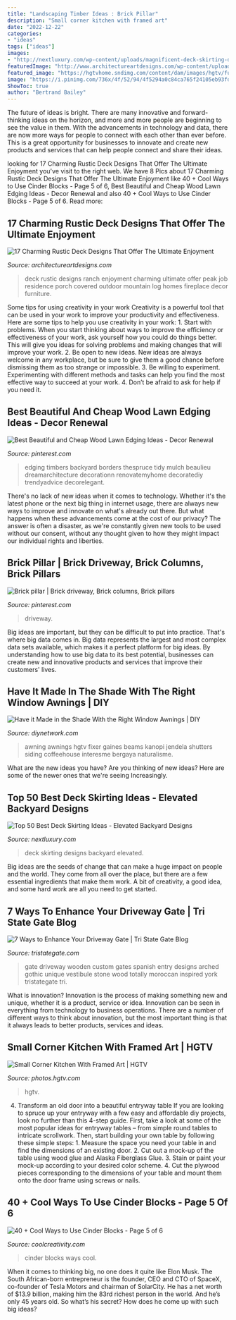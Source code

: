```yaml
---
title: "Landscaping Timber Ideas : Brick Pillar"
description: "Small corner kitchen with framed art"
date: "2022-12-22"
categories:
- "ideas"
tags: ["ideas"]
images:
- "http://nextluxury.com/wp-content/uploads/magnificent-deck-skirting-design-ideas.jpg"
featuredImage: "http://www.architectureartdesigns.com/wp-content/uploads/2015/02/17-Charming-Rustic-Deck-Designs-That-Offer-The-Ultimate-Enjoyment-4-630x420.jpg"
featured_image: "https://hgtvhome.sndimg.com/content/dam/images/hgtv/fullset/2015/5/1/BP_HFXUP203H_Batson_Exterior-AFTER_detail_window-awning_456133-1029140.jpg.rend.hgtvcom.616.924.suffix/1420503187832.jpeg"
image: "https://i.pinimg.com/736x/4f/52/94/4f5294a0c84ca765f24105eb93fd6cdf.jpg"
ShowToc: true
author: "Bertrand Bailey"
---
```



The future of ideas is bright. There are many innovative and forward-thinking ideas on the horizon, and more and more people are beginning to see the value in them. With the advancements in technology and data, there are now more ways for people to connect with each other than ever before. This is a great opportunity for businesses to innovate and create new products and services that can help people connect and share their ideas.

	

		
looking for 17 Charming Rustic Deck Designs That Offer The Ultimate Enjoyment you've visit to the right web. We have 8 Pics about 17 Charming Rustic Deck Designs That Offer The Ultimate Enjoyment like 40 + Cool Ways to Use Cinder Blocks - Page 5 of 6, Best Beautiful and Cheap Wood Lawn Edging Ideas - Decor Renewal and also 40 + Cool Ways to Use Cinder Blocks - Page 5 of 6. Read more:
		
    
## 17 Charming Rustic Deck Designs That Offer The Ultimate Enjoyment

<img loading=lazy src="http://www.architectureartdesigns.com/wp-content/uploads/2015/02/17-Charming-Rustic-Deck-Designs-That-Offer-The-Ultimate-Enjoyment-4-630x420.jpg" onerror="this.onerror=null;this.src='https://tse1.mm.bing.net/th?id=OIP.DmwzwHdZkwopa5HWEgIbogHaE8&amp;pid=15.1';" alt="17 Charming Rustic Deck Designs That Offer The Ultimate Enjoyment">

_Source: architectureartdesigns.com_

>deck rustic designs ranch enjoyment charming ultimate offer peak job residence porch covered outdoor mountain log homes fireplace decor furniture. 

	

Some tips for using creativity in your work
Creativity is a powerful tool that can be used in your work to improve your productivity and effectiveness. Here are some tips to help you use creativity in your work: 1. Start with problems. When you start thinking about ways to improve the efficiency or effectiveness of your work, ask yourself how you could do things better. This will give you ideas for solving problems and making changes that will improve your work. 2. Be open to new ideas. New ideas are always welcome in any workplace, but be sure to give them a good chance before dismissing them as too strange or impossible. 3. Be willing to experiment. Experimenting with different methods and tasks can help you find the most effective way to succeed at your work. 4. Don’t be afraid to ask for help if you need it.

    
## Best Beautiful And Cheap Wood Lawn Edging Ideas - Decor Renewal

<img loading=lazy src="https://i.pinimg.com/736x/44/33/a6/4433a6e2f657cfe6621f34385bbeec61.jpg" onerror="this.onerror=null;this.src='https://tse4.mm.bing.net/th?id=OIP.qgLh8cJnG0DgGag3j8qU4AHaMV&amp;pid=15.1';" alt="Best Beautiful and Cheap Wood Lawn Edging Ideas - Decor Renewal">

_Source: pinterest.com_

>edging timbers backyard borders thespruce tidy mulch beaulieu dreamarchitecture decorationn renovatemyhome decoratediy trendyadvice decorelegant. 

	

There's no lack of new ideas when it comes to technology. Whether it's the latest phone or the next big thing in internet usage, there are always new ways to improve and innovate on what's already out there. But what happens when these advancements come at the cost of our privacy? The answer is often a disaster, as we're constantly given new tools to be used without our consent, without any thought given to how they might impact our individual rights and liberties.

    
## Brick Pillar | Brick Driveway, Brick Columns, Brick Pillars

<img loading=lazy src="https://i.pinimg.com/736x/4f/52/94/4f5294a0c84ca765f24105eb93fd6cdf.jpg" onerror="this.onerror=null;this.src='https://tse1.mm.bing.net/th?id=OIP.NotBb7IRbjD9po65I9l2TwHaHf&amp;pid=15.1';" alt="Brick pillar | Brick driveway, Brick columns, Brick pillars">

_Source: pinterest.com_

>driveway. 

	

Big ideas are important, but they can be difficult to put into practice. That's where big data comes in. Big data represents the largest and most complex data sets available, which makes it a perfect platform for big ideas. By understanding how to use big data to its best potential, businesses can create new and innovative products and services that improve their customers' lives.

    
## Have It Made In The Shade With The Right Window Awnings | DIY

<img loading=lazy src="https://hgtvhome.sndimg.com/content/dam/images/hgtv/fullset/2015/5/1/BP_HFXUP203H_Batson_Exterior-AFTER_detail_window-awning_456133-1029140.jpg.rend.hgtvcom.616.924.suffix/1420503187832.jpeg" onerror="this.onerror=null;this.src='https://tse2.mm.bing.net/th?id=OIP.gZKMjyg5PYs4ekjTWvNXtQHaLH&amp;pid=15.1';" alt="Have it Made in the Shade With the Right Window Awnings | DIY">

_Source: diynetwork.com_

>awning awnings hgtv fixer gaines beams kanopi jendela shutters siding coffeehouse interesme bergaya naturalisme. 

	

What are the new ideas you have?
Are you thinking of new ideas? Here are some of the newer ones that we're seeing Increasingly.

    
## Top 50 Best Deck Skirting Ideas - Elevated Backyard Designs

<img loading=lazy src="http://nextluxury.com/wp-content/uploads/magnificent-deck-skirting-design-ideas.jpg" onerror="this.onerror=null;this.src='https://tse4.mm.bing.net/th?id=OIP.G7XxPICe53G3CiaFydRIKwHaE7&amp;pid=15.1';" alt="Top 50 Best Deck Skirting Ideas - Elevated Backyard Designs">

_Source: nextluxury.com_

>deck skirting designs backyard elevated. 

	

Big ideas are the seeds of change that can make a huge impact on people and the world. They come from all over the place, but there are a few essential ingredients that make them work. A bit of creativity, a good idea, and some hard work are all you need to get started.

    
## 7 Ways To Enhance Your Driveway Gate | Tri State Gate Blog

<img loading=lazy src="https://www.tristategate.com/uploads/attachment/attach/38/vestibule.jpg.jpg" onerror="this.onerror=null;this.src='https://tse3.mm.bing.net/th?id=OIP.1znz7xPr6VAmimgfofyZtQHaE7&amp;pid=15.1';" alt="7 Ways to Enhance Your Driveway Gate | Tri State Gate Blog">

_Source: tristategate.com_

>gate driveway wooden custom gates spanish entry designs arched gothic unique vestibule stone wood totally moroccan inspired york tristategate tri. 

	

What is innovation?
Innovation is the process of making something new and unique, whether it is a product, service or idea. Innovation can be seen in everything from technology to business operations. There are a number of different ways to think about innovation, but the most important thing is that it always leads to better products, services and ideas.

    
## Small Corner Kitchen With Framed Art | HGTV

<img loading=lazy src="https://hgtvhome.sndimg.com/content/dam/images/hgtv/fullset/2020/1/24/1/Homemade-Home-Paula-Cordion-Home--37.jpg.rend.hgtvcom.966.1449.suffix/1579967111549.jpeg" onerror="this.onerror=null;this.src='https://tse3.mm.bing.net/th?id=OIP.0CooMd-6eicBG4Bks0xZ-wHaLH&amp;pid=15.1';" alt="Small Corner Kitchen With Framed Art | HGTV">

_Source: photos.hgtv.com_

>hgtv. 

	

4. Transform an old door into a beautiful entryway table
If you are looking to spruce up your entryway with a few easy and affordable diy projects, look no further than this 4-step guide. First, take a look at some of the most popular ideas for entryway tables – from simple round tables to intricate scrollwork. Then, start building your own table by following these simple steps: 1. Measure the space you need your table in and find the dimensions of an existing door. 2. Cut out a mock-up of the table using wood glue and Alaska Fiberglass Glue. 3. Stain or paint your mock-up according to your desired color scheme. 4. Cut the plywood pieces corresponding to the dimensions of your table and mount them onto the door frame using screws or nails.

    
## 40 + Cool Ways To Use Cinder Blocks - Page 5 Of 6

<img loading=lazy src="http://coolcreativity.com/wp-content/uploads/2016/06/Cool-Ways-to-Use-Cinder-Blocks-21.jpg" onerror="this.onerror=null;this.src='https://tse1.mm.bing.net/th?id=OIP.T9an_gQ3Vz0np4CiwUPPjwHaFv&amp;pid=15.1';" alt="40 + Cool Ways to Use Cinder Blocks - Page 5 of 6">

_Source: coolcreativity.com_

>cinder blocks ways cool. 

	

When it comes to thinking big, no one does it quite like Elon Musk. The South African-born entrepreneur is the founder, CEO and CTO of SpaceX, co-founder of Tesla Motors and chairman of SolarCity. He has a net worth of $13.9 billion, making him the 83rd richest person in the world. And he’s only 45 years old. So what’s his secret? How does he come up with such big ideas?

